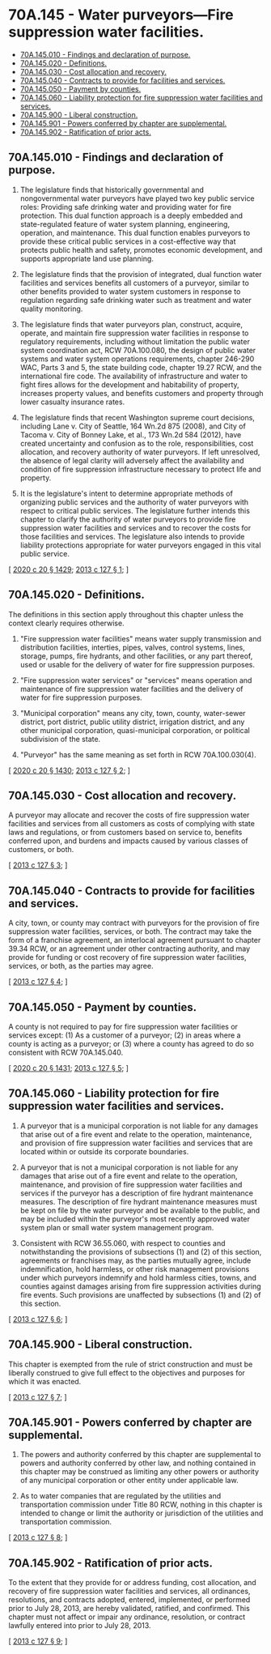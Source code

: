# 70A.145 - Water purveyors—Fire suppression water facilities.
* [70A.145.010 - Findings and declaration of purpose.](#70a145010---findings-and-declaration-of-purpose)
* [70A.145.020 - Definitions.](#70a145020---definitions)
* [70A.145.030 - Cost allocation and recovery.](#70a145030---cost-allocation-and-recovery)
* [70A.145.040 - Contracts to provide for facilities and services.](#70a145040---contracts-to-provide-for-facilities-and-services)
* [70A.145.050 - Payment by counties.](#70a145050---payment-by-counties)
* [70A.145.060 - Liability protection for fire suppression water facilities and services.](#70a145060---liability-protection-for-fire-suppression-water-facilities-and-services)
* [70A.145.900 - Liberal construction.](#70a145900---liberal-construction)
* [70A.145.901 - Powers conferred by chapter are supplemental.](#70a145901---powers-conferred-by-chapter-are-supplemental)
* [70A.145.902 - Ratification of prior acts.](#70a145902---ratification-of-prior-acts)
## 70A.145.010 - Findings and declaration of purpose.
1. The legislature finds that historically governmental and nongovernmental water purveyors have played two key public service roles: Providing safe drinking water and providing water for fire protection. This dual function approach is a deeply embedded and state-regulated feature of water system planning, engineering, operation, and maintenance. This dual function enables purveyors to provide these critical public services in a cost-effective way that protects public health and safety, promotes economic development, and supports appropriate land use planning.

2. The legislature finds that the provision of integrated, dual function water facilities and services benefits all customers of a purveyor, similar to other benefits provided to water system customers in response to regulation regarding safe drinking water such as treatment and water quality monitoring.

3. The legislature finds that water purveyors plan, construct, acquire, operate, and maintain fire suppression water facilities in response to regulatory requirements, including without limitation the public water system coordination act, RCW 70A.100.080, the design of public water systems and water system operations requirements, chapter 246-290 WAC, Parts 3 and 5, the state building code, chapter 19.27 RCW, and the international fire code. The availability of infrastructure and water to fight fires allows for the development and habitability of property, increases property values, and benefits customers and property through lower casualty insurance rates.

4. The legislature finds that recent Washington supreme court decisions, including Lane v. City of Seattle, 164 Wn.2d 875 (2008), and City of Tacoma v. City of Bonney Lake, et al., 173 Wn.2d 584 (2012), have created uncertainty and confusion as to the role, responsibilities, cost allocation, and recovery authority of water purveyors. If left unresolved, the absence of legal clarity will adversely affect the availability and condition of fire suppression infrastructure necessary to protect life and property.

5. It is the legislature's intent to determine appropriate methods of organizing public services and the authority of water purveyors with respect to critical public services. The legislature further intends this chapter to clarify the authority of water purveyors to provide fire suppression water facilities and services and to recover the costs for those facilities and services. The legislature also intends to provide liability protections appropriate for water purveyors engaged in this vital public service.

\[ [2020 c 20 § 1429](https://lawfilesext.leg.wa.gov/biennium/2019-20/Pdf/Bills/Session%20Laws/House/2246-S.SL.pdf?cite=2020%20c%2020%20§%201429); [2013 c 127 § 1](https://lawfilesext.leg.wa.gov/biennium/2013-14/Pdf/Bills/Session%20Laws/House/1512-S.SL.pdf?cite=2013%20c%20127%20§%201); \]

## 70A.145.020 - Definitions.
The definitions in this section apply throughout this chapter unless the context clearly requires otherwise.

1. "Fire suppression water facilities" means water supply transmission and distribution facilities, interties, pipes, valves, control systems, lines, storage, pumps, fire hydrants, and other facilities, or any part thereof, used or usable for the delivery of water for fire suppression purposes.

2. "Fire suppression water services" or "services" means operation and maintenance of fire suppression water facilities and the delivery of water for fire suppression purposes.

3. "Municipal corporation" means any city, town, county, water-sewer district, port district, public utility district, irrigation district, and any other municipal corporation, quasi-municipal corporation, or political subdivision of the state.

4. "Purveyor" has the same meaning as set forth in RCW 70A.100.030(4).

\[ [2020 c 20 § 1430](https://lawfilesext.leg.wa.gov/biennium/2019-20/Pdf/Bills/Session%20Laws/House/2246-S.SL.pdf?cite=2020%20c%2020%20§%201430); [2013 c 127 § 2](https://lawfilesext.leg.wa.gov/biennium/2013-14/Pdf/Bills/Session%20Laws/House/1512-S.SL.pdf?cite=2013%20c%20127%20§%202); \]

## 70A.145.030 - Cost allocation and recovery.
A purveyor may allocate and recover the costs of fire suppression water facilities and services from all customers as costs of complying with state laws and regulations, or from customers based on service to, benefits conferred upon, and burdens and impacts caused by various classes of customers, or both.

\[ [2013 c 127 § 3](https://lawfilesext.leg.wa.gov/biennium/2013-14/Pdf/Bills/Session%20Laws/House/1512-S.SL.pdf?cite=2013%20c%20127%20§%203); \]

## 70A.145.040 - Contracts to provide for facilities and services.
A city, town, or county may contract with purveyors for the provision of fire suppression water facilities, services, or both. The contract may take the form of a franchise agreement, an interlocal agreement pursuant to chapter 39.34 RCW, or an agreement under other contracting authority, and may provide for funding or cost recovery of fire suppression water facilities, services, or both, as the parties may agree.

\[ [2013 c 127 § 4](https://lawfilesext.leg.wa.gov/biennium/2013-14/Pdf/Bills/Session%20Laws/House/1512-S.SL.pdf?cite=2013%20c%20127%20§%204); \]

## 70A.145.050 - Payment by counties.
A county is not required to pay for fire suppression water facilities or services except: (1) As a customer of a purveyor; (2) in areas where a county is acting as a purveyor; or (3) where a county has agreed to do so consistent with RCW 70A.145.040.

\[ [2020 c 20 § 1431](https://lawfilesext.leg.wa.gov/biennium/2019-20/Pdf/Bills/Session%20Laws/House/2246-S.SL.pdf?cite=2020%20c%2020%20§%201431); [2013 c 127 § 5](https://lawfilesext.leg.wa.gov/biennium/2013-14/Pdf/Bills/Session%20Laws/House/1512-S.SL.pdf?cite=2013%20c%20127%20§%205); \]

## 70A.145.060 - Liability protection for fire suppression water facilities and services.
1. A purveyor that is a municipal corporation is not liable for any damages that arise out of a fire event and relate to the operation, maintenance, and provision of fire suppression water facilities and services that are located within or outside its corporate boundaries.

2. A purveyor that is not a municipal corporation is not liable for any damages that arise out of a fire event and relate to the operation, maintenance, and provision of fire suppression water facilities and services if the purveyor has a description of fire hydrant maintenance measures. The description of fire hydrant maintenance measures must be kept on file by the water purveyor and be available to the public, and may be included within the purveyor's most recently approved water system plan or small water system management program.

3. Consistent with RCW 36.55.060, with respect to counties and notwithstanding the provisions of subsections (1) and (2) of this section, agreements or franchises may, as the parties mutually agree, include indemnification, hold harmless, or other risk management provisions under which purveyors indemnify and hold harmless cities, towns, and counties against damages arising from fire suppression activities during fire events. Such provisions are unaffected by subsections (1) and (2) of this section.

\[ [2013 c 127 § 6](https://lawfilesext.leg.wa.gov/biennium/2013-14/Pdf/Bills/Session%20Laws/House/1512-S.SL.pdf?cite=2013%20c%20127%20§%206); \]

## 70A.145.900 - Liberal construction.
This chapter is exempted from the rule of strict construction and must be liberally construed to give full effect to the objectives and purposes for which it was enacted.

\[ [2013 c 127 § 7](https://lawfilesext.leg.wa.gov/biennium/2013-14/Pdf/Bills/Session%20Laws/House/1512-S.SL.pdf?cite=2013%20c%20127%20§%207); \]

## 70A.145.901 - Powers conferred by chapter are supplemental.
1. The powers and authority conferred by this chapter are supplemental to powers and authority conferred by other law, and nothing contained in this chapter may be construed as limiting any other powers or authority of any municipal corporation or other entity under applicable law.

2. As to water companies that are regulated by the utilities and transportation commission under Title 80 RCW, nothing in this chapter is intended to change or limit the authority or jurisdiction of the utilities and transportation commission.

\[ [2013 c 127 § 8](https://lawfilesext.leg.wa.gov/biennium/2013-14/Pdf/Bills/Session%20Laws/House/1512-S.SL.pdf?cite=2013%20c%20127%20§%208); \]

## 70A.145.902 - Ratification of prior acts.
To the extent that they provide for or address funding, cost allocation, and recovery of fire suppression water facilities and services, all ordinances, resolutions, and contracts adopted, entered, implemented, or performed prior to July 28, 2013, are hereby validated, ratified, and confirmed. This chapter must not affect or impair any ordinance, resolution, or contract lawfully entered into prior to July 28, 2013.

\[ [2013 c 127 § 9](https://lawfilesext.leg.wa.gov/biennium/2013-14/Pdf/Bills/Session%20Laws/House/1512-S.SL.pdf?cite=2013%20c%20127%20§%209); \]

